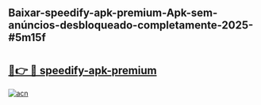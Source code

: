 ## Baixar-speedify-apk-premium-Apk-sem-anúncios-desbloqueado-completamente-2025-#5m15f

# <h2><a href="https://ainizakaria.my?title=speedify-apk-premium&ref=20M">🔗👉 🔴 speedify-apk-premium</a></h2>

[![acn](https://github.com/user-attachments/assets/0f9c940e-d8b0-45ae-aac7-cd30a18b3e1c)](https://ainizakaria.my?title=speedify-apk-premium&ref=20M)

